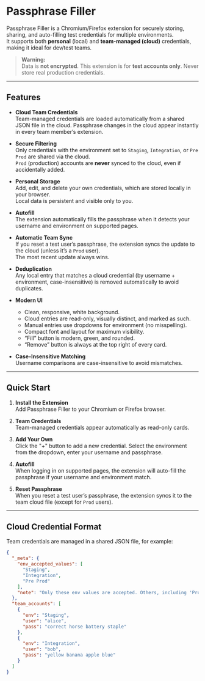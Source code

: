 # Passphrase Filler

Passphrase Filler is a Chromium/Firefox extension for securely storing, sharing, and auto-filling test credentials for multiple environments.  
It supports both **personal** (local) and **team-managed (cloud)** credentials, making it ideal for dev/test teams.

> **Warning:**  
> Data is **not encrypted**. This extension is for **test accounts only**. Never store real production credentials.

---

## Features

- **Cloud Team Credentials**  
  Team-managed credentials are loaded automatically from a shared JSON file in the cloud. Passphrase changes in the cloud appear instantly in every team member’s extension.

- **Secure Filtering**  
  Only credentials with the environment set to `Staging`, `Integration`, or `Pre Prod` are shared via the cloud.  
  `Prod` (production) accounts are **never** synced to the cloud, even if accidentally added.

- **Personal Storage**  
  Add, edit, and delete your own credentials, which are stored locally in your browser.  
  Local data is persistent and visible only to you.

- **Autofill**  
  The extension automatically fills the passphrase when it detects your username and environment on supported pages.

- **Automatic Team Sync**  
  If you reset a test user’s passphrase, the extension syncs the update to the cloud (unless it’s a `Prod` user).  
  The most recent update always wins.

- **Deduplication**  
  Any local entry that matches a cloud credential (by username + environment, case-insensitive) is removed automatically to avoid duplicates.

- **Modern UI**  
  - Clean, responsive, white background.
  - Cloud entries are read-only, visually distinct, and marked as such.
  - Manual entries use dropdowns for environment (no misspelling).
  - Compact font and layout for maximum visibility.
  - “Fill” button is modern, green, and rounded.
  - “Remove” button is always at the top right of every card.

- **Case-Insensitive Matching**  
  Username comparisons are case-insensitive to avoid mismatches.

---

## Quick Start

1. **Install the Extension**  
   Add Passphrase Filler to your Chromium or Firefox browser.

2. **Team Credentials**  
   Team-managed credentials appear automatically as read-only cards.

3. **Add Your Own**  
   Click the "+" button to add a new credential. Select the environment from the dropdown, enter your username and passphrase.

4. **Autofill**  
   When logging in on supported pages, the extension will auto-fill the passphrase if your username and environment match.

5. **Reset Passphrase**  
   When you reset a test user’s passphrase, the extension syncs it to the team cloud file (except for `Prod` users).

---

## Cloud Credential Format

Team credentials are managed in a shared JSON file, for example:

```json
{
  "_meta": {
    "env_accepted_values": [
      "Staging",
      "Integration",
      "Pre Prod"
    ],
    "note": "Only these env values are accepted. Others, including 'Prod', are ignored."
  },
  "team_accounts": [
    {
      "env": "Staging",
      "user": "alice",
      "pass": "correct horse battery staple"
    },
    {
      "env": "Integration",
      "user": "bob",
      "pass": "yellow banana apple blue"
    }
  ]
}

